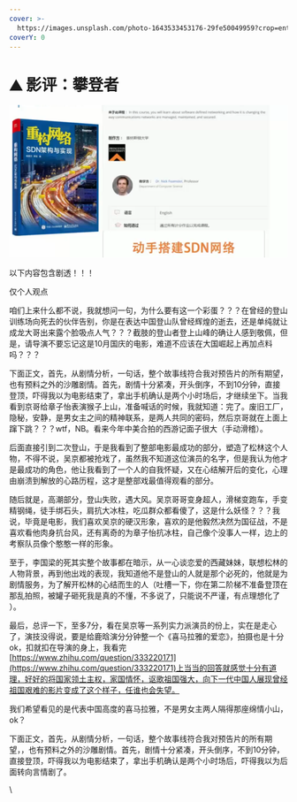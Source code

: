 ```yaml
---
cover: >-
  https://images.unsplash.com/photo-1643533453176-29fe50049959?crop=entropy&cs=srgb&fm=jpg&ixid=MnwxOTcwMjR8MHwxfHJhbmRvbXx8fHx8fHx8fDE2NDYwMDkzNzk&ixlib=rb-1.2.1&q=85
coverY: 0
---
```


# ⛰ 影评：攀登者

![](<../.gitbook/assets/image (7).png>)

以下内容包含剧透！！！

仅个人观点

咱们上来什么都不说，我就想问一句，为什么要有这一个彩蛋？？？在曾经的登山训练场向死去的伙伴告别，你是在表达中国登山队曾经辉煌的逝去，还是单纯就让成龙大哥出来露个脸吸点人气？？？截肢的登山者登上山峰的确让人感到敬佩，但是，请导演不要忘记这是10月国庆的电影，难道不应该在大国崛起上再加点料吗？？？

下面正文，首先，从剧情分析，一句话，整个故事线符合我对预告片的所有期望，也有预料之外的沙雕剧情。首先，剧情十分紧凑，开头倒序，不到10分钟，直接登顶，吓得我以为电影结束了，拿出手机确认是两个小时场后，才继续坐下。当我看到京哥给章子怡表演猴子上山，准备喊话的时候，我就知道：完了。废旧工厂，隐秘，安静，是男女主之间的精神联系，是两人共同的密码，然后京哥就在上面上蹿下跳？？？wtf，NB。看来今年中美合拍的西游记面子很大（手动滑稽）。

后面直接引到二次登山，于是我看到了整部电影最成功的部分，塑造了松林这个人物，不得不说，吴京都被抢戏了，虽然我不知道这位演员的名字，但是我认为他才是最成功的角色，他让我看到了一个人的自我怀疑，又在心结解开后的变化，心理由崩溃到解放的心路历程，这才是整部戏最值得观看的部分。

随后就是，高潮部分，登山失败，遇大风。吴京哥哥变身超人，滑梯变跑车，手变精钢绳，徒手绑石头，肩抗大冰柱，吃瓜群众都看傻了，这是什么妖怪？？？我说，毕竟是电影，我们喜欢吴京的硬汉形象，喜欢的是他毅然决然为国征战，不是喜欢看他肉身抗台风，还有离奇的为章子怡抗冰柱，自己像个没事人一样，边上的考察队员像个憨憨一样的形象。

至于，李国梁的死其实整个故事都在暗示，从一心谈恋爱的西藏妹妹，联想松林的人物背景，再到他出戏的表现，我知道他不是登山的人就是那个必死的，他就是为剧情服务，为了解开松林的心结而生的人（吐槽一下，你在第二阶梯不准备登顶在那乱拍照，被罐子砸死我是真的不懂，不多说了，只能说不严谨，有点理想化了 ）。

最后，总评一下，至多7分，看在吴京等一系列实力派演员的份上，实在是走心了，演技没得说，要是给鹿晗演分分钟整一个《喜马拉雅的爱恋》，拍摄也是十分ok，扣就扣在导演的身上，我看完[https://www.zhihu.com/question/333220171](https://www.zhihu.com/question/333220171)上当当的回答就感觉十分有道理，好好的将国家领土主权，家国情怀，讴歌祖国强大，向下一代中国人展现曾经祖国艰难的影片变成了这个样子，任谁也会失望。

我们希望看见的是代表中国高度的喜马拉雅，不是男女主两人隔得那座绵情小山，ok？

下面正文，首先，从剧情分析，一句话，整个故事线符合我对预告片的所有期望，，也有预料之外的沙雕剧情。首先，剧情十分紧凑，开头倒序，不到10分钟，直接登顶，吓得我以为电影结束了，拿出手机确认是两个小时场后，吓得我以为后面转向言情剧了。

\
